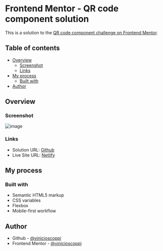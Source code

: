 # Frontend Mentor - QR code component solution

This is a solution to the [QR code component challenge on Frontend Mentor](https://www.frontendmentor.io/challenges/qr-code-component-iux_sIO_H).

## Table of contents

-   [Overview](#overview)
    -   [Screenshot](#screenshot)
    -   [Links](#links)
-   [My process](#my-process)
    -   [Built with](#built-with)
-   [Author](#author)

## Overview

### Screenshot

![image](https://user-images.githubusercontent.com/55553756/224074818-e31002ca-6e69-4fa9-85c6-660c1ebd1911.png)

### Links

-   Solution URL: [Github](https://github.com/vinicioscoppi/fm-qr-code-component)
-   Live Site URL: [Netlify](https://strong-halva-cb4455.netlify.app/)

## My process

### Built with

-   Semantic HTML5 markup
-   CSS variables
-   Flexbox
-   Mobile-first workflow

## Author

-   Github - [@vinicioscoppi](https://github.com/vinicioscoppi)
-   Frontend Mentor - [@vinicioscoppi](https://www.frontendmentor.io/profile/vinicioscoppi)

